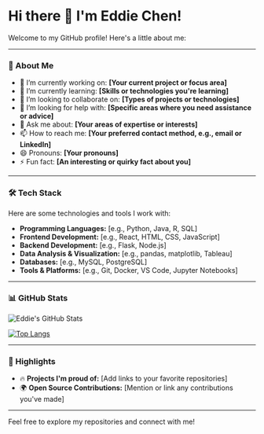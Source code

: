 # Hi there 👋 I'm Eddie Chen!

Welcome to my GitHub profile! Here's a little about me:

---

### 🚀 About Me
- 🔭 I’m currently working on: **[Your current project or focus area]**
- 🌱 I’m currently learning: **[Skills or technologies you're learning]**
- 👯 I’m looking to collaborate on: **[Types of projects or technologies]**
- 🤔 I’m looking for help with: **[Specific areas where you need assistance or advice]**
- 💬 Ask me about: **[Your areas of expertise or interests]**
- 📫 How to reach me: **[Your preferred contact method, e.g., email or LinkedIn]**
- 😄 Pronouns: **[Your pronouns]**
- ⚡ Fun fact: **[An interesting or quirky fact about you]**

---

### 🛠️ Tech Stack
Here are some technologies and tools I work with:

- **Programming Languages:** [e.g., Python, Java, R, SQL]
- **Frontend Development:** [e.g., React, HTML, CSS, JavaScript]
- **Backend Development:** [e.g., Flask, Node.js]
- **Data Analysis & Visualization:** [e.g., pandas, matplotlib, Tableau]
- **Databases:** [e.g., MySQL, PostgreSQL]
- **Tools & Platforms:** [e.g., Git, Docker, VS Code, Jupyter Notebooks]

---

### 📊 GitHub Stats
![Eddie's GitHub Stats](https://github-readme-stats.vercel.app/api?username=eggsdie&show_icons=true&theme=default)

[![Top Langs](https://github-readme-stats.vercel.app/api/top-langs/?username=eggsdie&layout=compact)](https://github.com/anuraghazra/github-readme-stats)

---

### 🌟 Highlights
- 🔥 **Projects I'm proud of:** [Add links to your favorite repositories]
- 🌍 **Open Source Contributions:** [Mention or link any contributions you've made]

---

Feel free to explore my repositories and connect with me!
